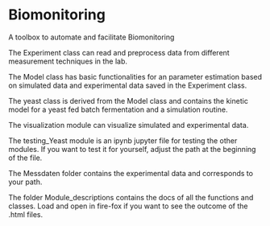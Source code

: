 # Biomonitoring
A toolbox to automate and facilitate Biomonitoring

The Experiment class can read and preprocess data from different measurement techniques in the lab.

The Model class has basic functionalities for an parameter estimation based on simulated data and experimental data saved in the Experiment class.

The yeast class is derived from the Model class and contains the kinetic model for a yeast fed batch fermentation and a simulation routine.

The visualization module can visualize simulated and experimental data.

The testing_Yeast module is an ipynb jupyter file for testing the other modules. If you want to test it for yourself, adjust the path at the beginning of the file.

The Messdaten folder contains the experimental data and corresponds to your path.

The folder Module_descriptions contains the docs of all the functions and classes. Load and open in fire-fox if you want to see the outcome of the .html files.
